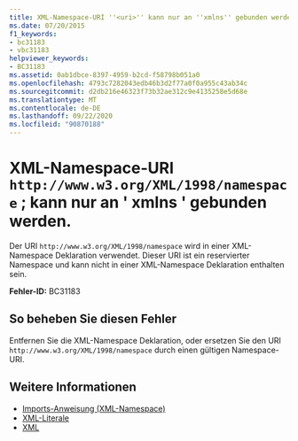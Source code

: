 ```yaml
---
title: XML-Namespace-URI ''<uri>'' kann nur an ''xmlns'' gebunden werden
ms.date: 07/20/2015
f1_keywords:
- bc31183
- vbc31183
helpviewer_keywords:
- BC31183
ms.assetid: 0ab1dbce-8397-4959-b2cd-f58798b051a0
ms.openlocfilehash: 4793c7282043edb46b3d2f77a0f0a955c43ab34c
ms.sourcegitcommit: d2db216e46323f73b32ae312c9e4135258e5d68e
ms.translationtype: MT
ms.contentlocale: de-DE
ms.lasthandoff: 09/22/2020
ms.locfileid: "90870188"
---
```

# <a name="xml-namespace-uri-httpwwww3orgxml1998namespace-can-be-bound-only-to-xmlns"></a>XML-Namespace-URI `http://www.w3.org/XML/1998/namespace` ; kann nur an ' xmlns ' gebunden werden.

Der URI `http://www.w3.org/XML/1998/namespace` wird in einer XML-Namespace Deklaration verwendet. Dieser URI ist ein reservierter Namespace und kann nicht in einer XML-Namespace Deklaration enthalten sein.  
  
 **Fehler-ID:** BC31183  
  
## <a name="to-correct-this-error"></a>So beheben Sie diesen Fehler  
  
Entfernen Sie die XML-Namespace Deklaration, oder ersetzen Sie den URI `http://www.w3.org/XML/1998/namespace` durch einen gültigen Namespace-URI.  
  
## <a name="see-also"></a>Weitere Informationen

- [Imports-Anweisung (XML-Namespace)](../statements/imports-statement-xml-namespace.md)
- [XML-Literale](../xml-literals/index.md)
- [XML](../../programming-guide/language-features/xml/index.md)
